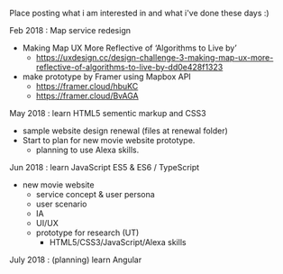 Place posting what i am interested in and what i've done these days :)

Feb 2018 : Map service redesign 
- Making Map UX More Reflective of ‘Algorithms to Live by’
  - https://uxdesign.cc/design-challenge-3-making-map-ux-more-reflective-of-algorithms-to-live-by-dd0e428f1323
- make prototype by Framer using Mapbox API
  - https://framer.cloud/hbuKC
  - https://framer.cloud/BvAGA
  
  

May 2018 : learn HTML5 sementic markup and CSS3
- sample website design renewal (files at renewal folder)
- Start to plan for new movie website prototype.
  - planning to use Alexa skills.

Jun 2018 : learn JavaScript ES5 & ES6 / TypeScript
- new movie website
  - service concept & user persona
  - user scenario 
  - IA
  - UI/UX
  - prototype for research (UT)
    - HTML5/CSS3/JavaScript/Alexa skills

July 2018 : (planning) learn Angular 
